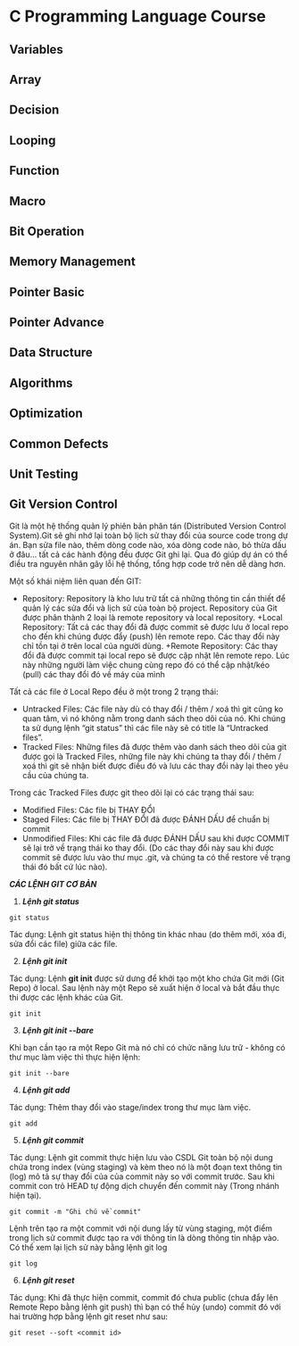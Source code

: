 # C Programming Language Course

## Variables

## Array

## Decision

## Looping

## Function

## Macro

## Bit Operation

## Memory Management

## Pointer Basic 

## Pointer Advance

## Data Structure

## Algorithms

## Optimization

## Common Defects

## Unit Testing

## Git Version Control
Git là một hệ thống quản lý phiên bản phân tán (Distributed Version Control System).Git sẽ ghi nhớ lại toàn bộ lịch sử thay đổi của source code trong dự án. Bạn sửa file nào, thêm dòng code nào, xóa dòng code nào, bỏ thừa dấu ở đâu... tất cả các hành động đều được Git ghi lại. Qua đó giúp dự án có thể điều tra nguyên nhân gây lỗi hệ thống, tổng hợp code trở nên dễ dàng hơn.

Một số khái niệm liên quan đến GIT:
- Repository: Repository là kho lưu trữ tất cả những thông tin cần thiết để quản lý các sửa đổi và lịch sử của toàn bộ project. Repository của Git được phân thành 2 loại là remote repository và local repository.
+Local Repository: Tất cả các thay đổi đã được commit sẽ được lưu ở local repo cho đến khi chúng được đẩy (push) lên remote repo. Các thay đổi này chỉ tồn tại ở trên local của người dùng.
+Remote Repository: Các thay đổi đã được commit tại local repo sẽ được cập nhật lên remote repo. Lúc này những người làm việc chung cùng repo đó có thể cập nhật/kéo (pull) các thay đổi đó về máy của mình

Tất cả các file ở Local Repo đều ở một trong 2 trạng thái:
- Untracked Files: Các file này dù có thay đổi / thêm / xoá thì git cũng ko quan tâm, vì nó không nằm trong danh sách theo dõi của nó. Khi chúng ta sử dụng lệnh “git status” thì các file này sẽ có title là “Untracked files”.
- Tracked Files: Những files đã được thêm vào danh sách theo dõi của git được gọi là Tracked Files, những file này khi chúng ta thay đổi / thêm / xoá thì git sẽ nhận biết được điều đó và lưu các thay đổi này lại theo yêu cầu của chúng ta.

Trong các Tracked Files được git theo dõi lại có các trạng thái sau:
 + Modified Files: Các file bị THAY ĐỔI
 + Staged Files: Các file bị THAY ĐỔI đã được ĐÁNH DẤU để chuẩn bị commit
 + Unmodified Files: Khi các file đã được ĐÁNH DẤU sau khi được COMMIT sẽ lại trở về trạng thái ko thay đổi. (Do các thay đổi này sau khi được commit sẽ được lưu vào thư mục .git, và chúng ta có thể restore về trạng thái đó bất cứ lúc nào).

**_CÁC LỆNH GIT CƠ BẢN_**
1. _**Lệnh git status**_
```shell
git status
```
Tác dụng: Lệnh git status hiện thị thông tin khác nhau (do thêm mới, xóa đi, sửa đổi các file) giữa các file.

2. _**Lệnh git init**_

Tác dụng: Lệnh **git init** được sử dưng để khởi tạo một kho chứa Git mới (Git Repo) ở local. Sau lệnh này một Repo sẽ xuất hiện ở local và bắt đầu thực thi được các lệnh khác của Git.
```shell
git init
```
3. _**Lệnh git init --bare**_

Khi bạn cần tạo ra một Repo Git mà nó chỉ có chức năng lưu trữ - không có thư mục làm việc thì thực hiện lệnh:
```shell
git init --bare
```
4. _**Lệnh git add**_

Tác dụng: Thêm thay đổi vào stage/index trong thư mục làm việc.
```shell
git add
```
5. _**Lệnh git commit**_

Tác dụng: Lệnh git commit thực hiện lưu vào CSDL Git toàn bộ nội dung chứa trong index (vùng staging) và kèm theo nó là một đoạn text thông tin (log) mô tả sự thay đổi của của commit này so với commit trước. Sau khi commit con trỏ HEAD tự động dịch chuyển đến commit này (Trong nhánh hiện tại).
```shell
git commit -m "Ghi chú về commit"
```
Lệnh trên tạo ra một commit với nội dung lấy từ vùng staging, một điểm trong lịch sử commit được tạo ra với thông tin là dòng thông tin nhập vào. Có thể xem lại lịch sử này bằng lệnh git log
```shell
git log
```
6. _**Lệnh git reset**_

Tác dụng: Khi đã thực hiện commit, commit đó chưa public (chưa đẩy lên Remote Repo bằng lệnh git push) thì bạn có thể hủy (undo) commit đó với hai trường hợp bằng lệnh git reset như sau:
```shell
git reset --soft <commit id>
```


